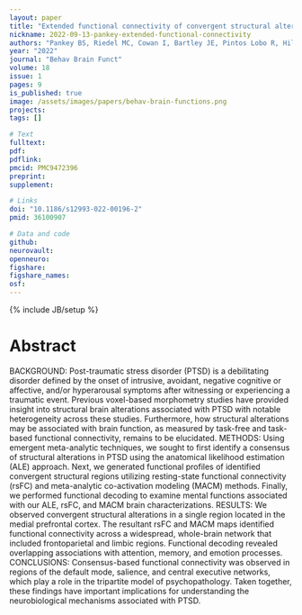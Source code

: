 ```yaml
---
layout: paper
title: "Extended functional connectivity of convergent structural alterations among individuals with PTSD: a neuroimaging meta-analysis"
nickname: 2022-09-13-pankey-extended-functional-connectivity
authors: "Pankey BS, Riedel MC, Cowan I, Bartley JE, Pintos Lobo R, Hill-Bowen LD, Salo T, Musser ED, Sutherland MT, Laird AR"
year: "2022"
journal: "Behav Brain Funct"
volume: 18
issue: 1
pages: 9
is_published: true
image: /assets/images/papers/behav-brain-functions.png
projects:
tags: []

# Text
fulltext:
pdf:
pdflink:
pmcid: PMC9472396
preprint:
supplement:

# Links
doi: "10.1186/s12993-022-00196-2"
pmid: 36100907

# Data and code
github:
neurovault:
openneuro:
figshare:
figshare_names:
osf:
---
```


{% include JB/setup %}

# Abstract

BACKGROUND: Post-traumatic stress disorder (PTSD) is a debilitating disorder defined by the onset of intrusive, avoidant, negative cognitive or affective, and/or hyperarousal symptoms after witnessing or experiencing a traumatic event. Previous voxel-based morphometry studies have provided insight into structural brain alterations associated with PTSD with notable heterogeneity across these studies. Furthermore, how structural alterations may be associated with brain function, as measured by task-free and task-based functional connectivity, remains to be elucidated. METHODS: Using emergent meta-analytic techniques, we sought to first identify a consensus of structural alterations in PTSD using the anatomical likelihood estimation (ALE) approach. Next, we generated functional profiles of identified convergent structural regions utilizing resting-state functional connectivity (rsFC) and meta-analytic co-activation modeling (MACM) methods. Finally, we performed functional decoding to examine mental functions associated with our ALE, rsFC, and MACM brain characterizations. RESULTS: We observed convergent structural alterations in a single region located in the medial prefrontal cortex. The resultant rsFC and MACM maps identified functional connectivity across a widespread, whole-brain network that included frontoparietal and limbic regions. Functional decoding revealed overlapping associations with attention, memory, and emotion processes. CONCLUSIONS: Consensus-based functional connectivity was observed in regions of the default mode, salience, and central executive networks, which play a role in the tripartite model of psychopathology. Taken together, these findings have important implications for understanding the neurobiological mechanisms associated with PTSD.
